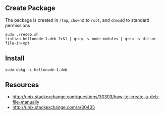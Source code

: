 ## Create Package

The package is created in `/tmp`,  `chown`d to `root`, and `chmod`d to standard permissions

    sudo ./redeb.sh
    lintian hellonode-1.deb 2>&1 | grep -v node_modules | grep -v dir-or-file-in-opt

## Install

    sudo dpkg -i hellonode-1.deb

## Resources

  * http://unix.stackexchange.com/questions/30303/how-to-create-a-deb-file-manually
  * http://unix.stackexchange.com/a/30435
